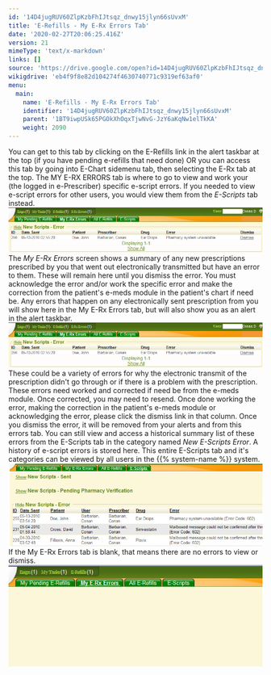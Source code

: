 ```yaml
---
id: '14D4jugRUV60ZlpKzbFhIJtsqz_dnwy15jlyn66sUvxM'
title: 'E-Refills - My E-Rx Errors Tab'
date: '2020-02-27T20:06:25.416Z'
version: 21
mimeType: 'text/x-markdown'
links: []
source: 'https://drive.google.com/open?id=14D4jugRUV60ZlpKzbFhIJtsqz_dnwy15jlyn66sUvxM'
wikigdrive: 'eb4f9f8e82d104274f4630740771c9319ef63af0'
menu:
  main:
    name: 'E-Refills - My E-Rx Errors Tab'
    identifier: '14D4jugRUV60ZlpKzbFhIJtsqz_dnwy15jlyn66sUvxM'
    parent: '1BT9iwpUSk65PGOkXhOqxTjwNvG-JzY6aKqNw1elTkKA'
    weight: 2090
---
```

You can get to this tab by clicking on the E-Refills link in the alert taskbar at the top (if you have pending e-refills that need done) OR you can access this tab by going into E-Chart sidemenu tab, then selecting the E-Rx tab at the top.
The MY E-RX ERRORS tab is where to go to view and work your (the logged in e-Prescriber) specific e-script errors.
If you needed to view e-script errors for other users, you would view them from the *E-Scripts* tab instead.
![](e-refills-my-e-rx-errors-tab.assets/100000000000037A0000009DF9034BAE6C13324D.png)
The *My E-Rx Errors* screen shows a summary of any new prescriptions prescribed by you that went out electronically transmitted but have an error to them. These will remain here until you dismiss the error. You must acknowledge the error and/or work the specific error and make the correction from the patient's e-meds module in the patient's chart if need be.
Any errors that happen on any electronically sent prescription from you will show here in the My E-Rx Errors tab, but will also show you as an alert in the alert taskbar.
![](e-refills-my-e-rx-errors-tab.assets/100000000000037A0000009DF9034BAE6C13324D.png)
These could be a variety of errors for why the electronic transmit of the prescription didn't go through or if there is a problem with the prescription. These errors need worked and corrected if need be from the e-meds module. Once corrected, you may need to resend.
Once done working the error, making the correction in the patient's e-meds module or acknowledging the error, please click the dismiss link in that column. Once you dismiss the error, it will be removed from your alerts and from this errors tab.
You can still view and access a historical summary list of these errors from the E-Scripts tab in the category named *New E-Scripts Error*. A history of e-script errors is stored here. This entire E-Scripts tab and it's categories can be viewed by all users in the {{% system-name %}} system.
![](e-refills-my-e-rx-errors-tab.assets/10000000000003350000010BBDAD830EF7DC4148.png)
If the My E-Rx Errors tab is blank, that means there are no errors to view or dismiss.
![](e-refills-my-e-rx-errors-tab.assets/100000000000026B000000F849A71C1693A74F70.png)

